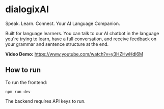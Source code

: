 # dialogixAI
Speak. Learn. Connect. Your AI Language Companion.

Built for language learners. You can talk to our AI chatbot in the language you're trying to learn, have a full conversation, and receive feedback on your grammar and sentence structure at the end.

**Video Demo:** https://www.youtube.com/watch?v=y3HZHwHdl6M

## How to run
To run the frontend:
```
npm run dev
```
The backend requires API keys to run.
